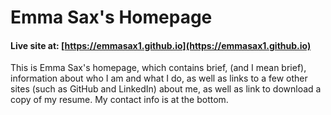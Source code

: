 # Emma Sax's Homepage

#### Live site at: [https://emmasax1.github.io](https://emmasax1.github.io)

This is Emma Sax's homepage, which contains brief, (and I mean brief), information about who I am and what I do, as well as links to a few other sites (such as GitHub and LinkedIn) about me, as well as link to download a copy of my resume. My contact info is at the bottom.
